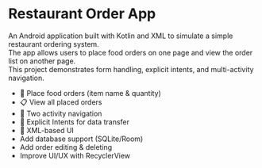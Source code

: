 # Restaurant Order App
An Android application built with Kotlin and XML to simulate a simple restaurant ordering system.  
The app allows users to place food orders on one page and view the order list on another page.  
This project demonstrates form handling, explicit intents, and multi-activity navigation.
- 🍔 Place food orders (item name & quantity)
- 📋 View all placed orders
- 📱 Two activity navigation
- 🔗 Explicit Intents for data transfer
- 🎨 XML-based UI
- Add database support (SQLite/Room)
- Add order editing & deleting
- Improve UI/UX with RecyclerView
